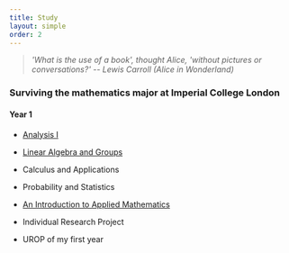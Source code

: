 ```yaml
---
title: Study
layout: simple
order: 2
---
```

> *'What is the use of a book', thought Alice, 'without pictures or conversations?'    --  Lewis Carroll (Alice in Wonderland)*


### Surviving the mathematics major at Imperial College London
#### Year 1

 - [Analysis I](/study/year_1/Analysis_I/Analysis_I)

 - [Linear Algebra and Groups](/study/year_1/Linear_Algebra_and_Groups/Linear_Algebra_and_Groups_main)

 - Calculus and Applications

 - Probability and Statistics

 - [An Introduction to Applied Mathematics](/study/year_1/An_Introduction_to_Applied_math/AITAM)

 - Individual Research Project

 - UROP of my first year


